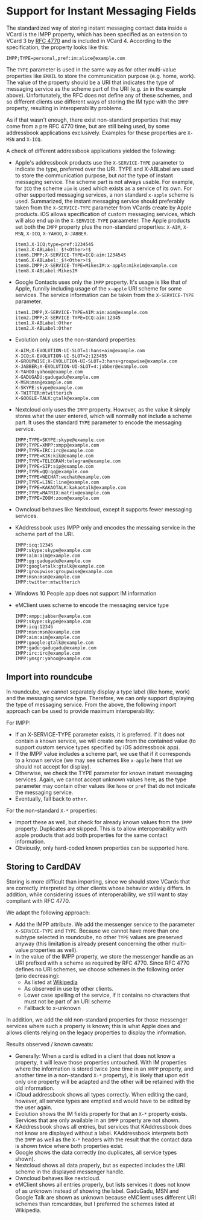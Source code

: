 # Support for Instant Messaging Fields

The standardized way of storing instant messaging contact data inside a VCard is the IMPP property, which has been
specified as an extension to VCard 3 by [RFC 4770](https://tools.ietf.org/html/rfc4770) and is included in VCard 4.
According to the specification, the property looks like this:

```
IMPP;TYPE=personal,pref:im:alice@example.com
```

The `TYPE` parameter is used in the same way as for other multi-value properties like `EMAIL` to store the communication
purpose (e.g. home, work). The value of the property should be a URI that indicates the type of messaging service as
the scheme part of the URI (e.g. `im` in the example above). Unfortunately, the RFC does not define any of these
schemes, and so different clients use different ways of storing the IM type with the `IMPP` property, resulting in
interoperability problems.

As if that wasn't enough, there exist non-standard properties that may come from a pre RFC 4770 time, but are still
being used, by some addressbook applications exclusively. Examples for these properties are `X-MSN` and `X-ICQ`.

A check of different addressbook applications yielded the following:

- Apple's addressbook products use the `X-SERVICE-TYPE` parameter to indicate the type, preferred over the URI. TYPE and
  X-ABLabel are used to store the communication purpose, but _not_ the type of instant messaging service. The scheme
  part is not always usable. For example, for `ICQ` the scheme `aim` is used which exists as a service of its own. For
  other supported messaging services, a non standard `x-apple` scheme is used. Summarized, the instant messaging service
  should preferably taken from the `X-SERVICE-TYPE` parameter from VCards create by Apple products. iOS allows
  specification of custom messaging services, which will also end up in the `X-SERVICE-TYPE` paraameter. The Apple
  products set both the `IMPP` property plus the non-standard properties: `X-AIM`, `X-MSN`, `X-ICQ`, `X-YAHOO`,
  `X-JABBER`.
  ```
  item3.X-ICQ;type=pref:1234545
  item3.X-ABLabel:_$!<Other>!$_
  item6.IMPP;X-SERVICE-TYPE=ICQ:aim:1234545
  item6.X-ABLabel:_$!<Other>!$_
  item8.IMPP;X-SERVICE-TYPE=MikesIM:x-apple:mikeim@example.com
  item8.X-ABLabel:MikesIM
  ```
- Google Contacts uses only the `IMPP` property. It's usage is like that of Apple, funnily including usage of the
  `x-apple` URI scheme for some services. The service information can be taken from the `X-SERVICE-TYPE` parameter.
  ```
  item1.IMPP;X-SERVICE-TYPE=AIM:aim:aim@example.com
  item2.IMPP;X-SERVICE-TYPE=ICQ:aim:12345
  item1.X-ABLabel:Other
  item2.X-ABLabel:Other
  ```

- Evolution only uses the non-standard properties:
  ```
  X-AIM;X-EVOLUTION-UI-SLOT=1:hans+aim@example.com
  X-ICQ;X-EVOLUTION-UI-SLOT=2:123455
  X-GROUPWISE;X-EVOLUTION-UI-SLOT=3:hans+groupwise@example.com
  X-JABBER;X-EVOLUTION-UI-SLOT=4:jabber@example.com
  X-YAHOO:yahoo@example.com
  X-GADUGADU:gadugadu@example.com
  X-MSN:msn@example.com
  X-SKYPE:skype@example.com
  X-TWITTER:mtwitterich
  X-GOOGLE-TALK:gtalk@example.com
  ```

- Nextcloud only uses the `IMPP` property. However, as the value it simply stores what the user entered, which will
  normally not include a scheme part. It uses the standard `TYPE` parameter to encode the messaging service.
  ```
  IMPP;TYPE=SKYPE:skype@example.com
  IMPP;TYPE=XMPP:xmpp@example.com
  IMPP;TYPE=IRC:irc@example.com
  IMPP;TYPE=KIK:kik@example.com
  IMPP;TYPE=TELEGRAM:telegram@example.com
  IMPP;TYPE=SIP:sip@example.com
  IMPP;TYPE=QQ:qq@example.com
  IMPP;TYPE=WECHAT:wechat@example.com
  IMPP;TYPE=LINE:line@example.com
  IMPP;TYPE=KAKAOTALK:kakaotalk@example.com
  IMPP;TYPE=MATRIX:matrix@example.com
  IMPP;TYPE=ZOOM:zoom@example.com
  ```

- Owncloud behaves like Nextcloud, except it supports fewer messaging services.

- KAddressbook uses IMPP only and encodes the messaing service in the scheme part of the URI.
  ```
  IMPP:icq:12345
  IMPP:skype:skype@example.com
  IMPP:aim:aim@example.com
  IMPP:gg:gadugadu@example.com
  IMPP:googletalk:gtalk@example.com
  IMPP:groupwise:groupwise@example.com
  IMPP:msn:msn@example.com
  IMPP:twitter:mtwitterich
  ```

- Windows 10 People app does not support IM information

- eMClient uses scheme to encode the messaging service type
  ```
  IMPP:xmpp:jabber@example.com
  IMPP:skype:skype@example.com
  IMPP:icq:12345
  IMPP:msn:msn@example.com
  IMPP:aim:aim@example.com
  IMPP:google:gtalk@example.com
  IMPP:gadu:gadugadu@example.com
  IMPP:irc:irc@example.com
  IMPP:ymsgr:yahoo@example.com
  ```

## Import into roundcube

In roundcube, we cannot separately display a type label (like home, work) and the messaging service type. Therefore, we
can only support displaying the type of messaging service. From the above, the following import approach can be used to
provide maximum interoperability:

For IMPP:
  - If an X-SERVICE-TYPE parameter exists, it is preferred. If it does not contain a known service, we will create one
    from the contained value (to support custom service types specified by iOS addressbook app).
  - If the IMPP value includes a scheme part, we use that if it corresponds to a known service (we may see schemes like
    `x-apple` here that we should not accept for display).
  - Otherwise, we check the TYPE parameter for known instant messaging services. Again, we cannot accept unknown values
    here, as the type parameter may contain other values like `home` or `pref` that do not indicate the messaging
    service.
  - Eventually, fall back to `other`.


For the non-standard `X-*` properties:
  - Import these as well, but check for already known values from the `IMPP` property. Duplicates are skipped. This is
    to allow interoperability with apple products that add both properties for the same contact information.
  - Obviously, only hard-coded known properties can be supported here.

## Storing to CardDAV

Storing is more difficult than importing, since we should store VCards that are correctly interpreted by other clients
whose behavior widely differs. In addition, while considering issues of interoperability, we still want to stay
compliant with RFC 4770.

We adapt the following approach:
  - Add the IMPP attribute. We add the messenger service to the parameter `X-SERVICE-TYPE` and `TYPE`. Because we
    cannot have more than one subtype selected in roundcube, no other `TYPE` values are preserved anyway (this
    limitation is already present concerning the other multi-value properties as well).
  - In the value of the IMPP property, we store the messenger handle as an URI prefixed with a scheme as required by RFC
    4770. Since RFC 4770 defines no URI schemes, we choose schemes in the following order (prio decreasing):
    - As listed at [Wikipedia](https://en.wikipedia.org/wiki/List_of_URI_schemes)
    - As observed in use by other clients.
    - Lower case spelling of the service, if it contains no characters that must not be part of an URI scheme
    - Fallback to x-unknown

In addition, we add the old non-standard properties for those messenger services where such a property is known; this
is what Apple does and allows clients relying on the legacy properties to display the information.

Results observed / known caveats:
  - Generally: When a card is edited in a client that does not know a property, it will leave those properties
    untouched. With IM properties where the information is stored twice (one time in an `XMPP` property, and another
    time in a non-standard `X-*` property), it is likely that upon edit only one property will be adapted and the other
    will be retained with the old information.
  - iCloud addressbook shows all types correctly. When editing the card, however, all service types are emptied and
    would have to be edited by the user again.
  - Evolution shows the IM fields properly for that an `X-*` property exists. Services that are only available in an
    `IMPP` property are not shown.
  - KAddressbook shows all entries, but services that KAddressbook does not know are displayed without a label.
    KAddressbook interprets both the `IMPP` as well as the `X-*` headers with the result that the contact data is shown
    twice where both properties exist.
  - Google shows the data correctly (no duplicates, all service types shown).
  - Nextcloud shows all data properly, but as expected includes the URI scheme in the displayed messenger handle.
  - Owncloud behaves like nextcloud.
  - eMClient shows all entries properly, but lists services it does not know of as unknown instead of showing the label.
    GaduGadu, MSN and Google Talk are shown as unknown because eMClient uses different URI schemes than rcmcarddav, but I
    preferred the schemes listed at Wikipedia.

